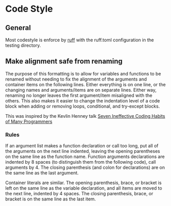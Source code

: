 # Code Style

## General

Most codestyle is enforce by [ruff](https://docs.astral.sh/ruff/) with the ruff.toml configuration in the testing directory.

## Make alignment safe from renaming

The purpose of this formatting is to allow for variables and functions to be renamed without needing to fix the alignment of the arguments and container items on the following lines.
Either everything is on one line, or the changing names and arguments/items are on separate lines.
Either way, renaming no longer leaves the first argument/item misaligned with the others.
This also makes it easier to change the indentation level of a code block when adding or removing loops, conditional, and try-except blocks.

This was inspired by the Kevlin Henney talk [Seven Ineffective Coding Habits of Many Programmers](https://www.youtube.com/watch?v=SUIUZ09mnwM&t=1214s)

### Rules

If an argument list makes a function declaration or call too long, put all of the arguments on the next line indented, leaving the opening parentheses on the same line as the function name. Function arguments declarations are indented by 8 spaces (to distinguish them from the following code), call arguments by 4. The closing parenthesis (and colon for declarations) are on the same line as the last argument.

Container literals are similar. The opening parenthesis, brace, or bracket is left on the same line as the variable declaration, and all items are moved to the next line, indented by 4 spaces. The closing parenthesis, brace, or bracket is on the same line as the last item.
